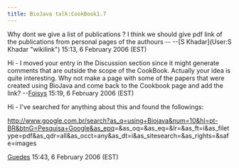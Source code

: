 ```yaml
---
title: BioJava talk:CookBook1.7
---
```


Why dont we give a list of publications ? I think we should give pdf
link of the publications from personal pages of the authours -- --[S
Khadar](User:S Khadar "wikilink") 15:13, 6 February 2006 (EST)

Hi - I moved your entry in the Discussion section since it might
generate comments that are outside the scope of the CookBook. Actually
your idea is quite interesting. Why not make a page with some of the
papers that were created using BioJava and come back to the Cookbook
page and add the link? --[Foisys](User:Foisys "wikilink") 15:19, 6
February 2006 (EST)

Hi - I've searched for anything about this and found the followings:

<http://www.google.com.br/search?as_q=using+Biojava&num=10&hl=pt-BR&btnG=Pesquisa+Google&as_epq>=&as\_oq=&as\_eq=&lr=&as\_ft=i&as\_filetype=pdf&as\_qdr=all&as\_occt=any&as\_dt=i&as\_sitesearch=&as\_rights=&safe=images

  
[Guedes](User:Guedes "wikilink") 15:43, 6 February 2006 (EST)


